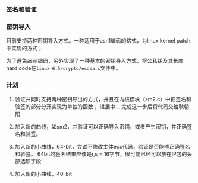 ### 签名和验证


### 密钥导入

目前支持两种密钥导入方式。一种适用于asn1编码的格式，为linux kernel patch中实现的方式；

为了避免asn1编码，另外实现了一种基本的密钥导入方式，将公私钥及其长度hard code在``linux-6.5/crypto/ecdsa.c``文件中。

### 计划

1. 验证并同时支持两种密钥导出的方式，并且在内核模块（sm2.c）中把签名和验签的部分分开实现为单独的函数；
进展中…
完成这一步后将代码交给耿朝阳

2. 加入新的曲线，如sm2，并验证可以正确导入密钥，或者产生密钥，并正确签名和验签。

3. 加入新的小曲线，64-bit，尝试不修改主体ecc代码，验证是否能够正确签名和验签。
64bit的签名结果应该是r,s = 16字节，很可能已经可以放在IP包的头部选项字段

4. 加入新的小曲线，40-bit